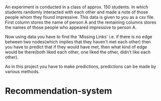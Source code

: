 An experiment is conducted in a class of approx. 150 students. In which students randomly interacted with each other and made a note of  those people whom they found impressive. This data is given to you as a csv file. First column stores the name  of person A and the remaining columns stores the names of those people who appeared impressive to person A. 

Now using data you have to find the 'Missing Links' i.e. if there is no edge between two nodes(which implies that they haven't met each other) then you have to predict that if they would have met, then what kind of edge would be there(both liked each other, one liked the other, didn't like each other).

As in this project you have to make predictions, predictions can be made by various methods. 
# Recommendation-system
